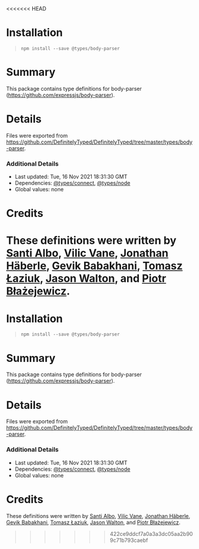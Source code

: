 <<<<<<< HEAD
# Installation
> `npm install --save @types/body-parser`

# Summary
This package contains type definitions for body-parser (https://github.com/expressjs/body-parser).

# Details
Files were exported from https://github.com/DefinitelyTyped/DefinitelyTyped/tree/master/types/body-parser.

### Additional Details
 * Last updated: Tue, 16 Nov 2021 18:31:30 GMT
 * Dependencies: [@types/connect](https://npmjs.com/package/@types/connect), [@types/node](https://npmjs.com/package/@types/node)
 * Global values: none

# Credits
These definitions were written by [Santi Albo](https://github.com/santialbo), [Vilic Vane](https://github.com/vilic), [Jonathan Häberle](https://github.com/dreampulse), [Gevik Babakhani](https://github.com/blendsdk), [Tomasz Łaziuk](https://github.com/tlaziuk), [Jason Walton](https://github.com/jwalton), and [Piotr Błażejewicz](https://github.com/peterblazejewicz).
=======
# Installation
> `npm install --save @types/body-parser`

# Summary
This package contains type definitions for body-parser (https://github.com/expressjs/body-parser).

# Details
Files were exported from https://github.com/DefinitelyTyped/DefinitelyTyped/tree/master/types/body-parser.

### Additional Details
 * Last updated: Tue, 16 Nov 2021 18:31:30 GMT
 * Dependencies: [@types/connect](https://npmjs.com/package/@types/connect), [@types/node](https://npmjs.com/package/@types/node)
 * Global values: none

# Credits
These definitions were written by [Santi Albo](https://github.com/santialbo), [Vilic Vane](https://github.com/vilic), [Jonathan Häberle](https://github.com/dreampulse), [Gevik Babakhani](https://github.com/blendsdk), [Tomasz Łaziuk](https://github.com/tlaziuk), [Jason Walton](https://github.com/jwalton), and [Piotr Błażejewicz](https://github.com/peterblazejewicz).
>>>>>>> 422ce9ddcf7a0a3a3dc05aa2b909c71b793caebf
